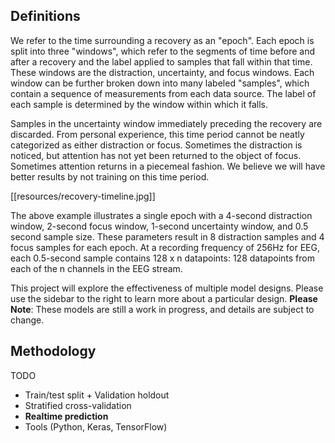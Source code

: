 ## Definitions

We refer to the time surrounding a recovery as an "epoch". Each epoch is split into three "windows", which refer to the segments of time before and after a recovery and the label applied to samples that fall within that time. These windows are the distraction, uncertainty, and focus windows. Each window can be further broken down into many labeled "samples", which contain a sequence of measurements from each data source. The label of each sample is determined by the window within which it falls.

Samples in the uncertainty window immediately preceding the recovery are discarded. From personal experience, this time period cannot be neatly categorized as either distraction or focus. Sometimes the distraction is noticed, but attention has not yet been returned to the object of focus. Sometimes attention returns in a piecemeal fashion. We believe we will have better results by not training on this time period.

[[resources/recovery-timeline.jpg]]

The above example illustrates a single epoch with a 4-second distraction window, 2-second focus window, 1-second uncertainty window, and 0.5 second sample size. These parameters result in 8 distraction samples and 4 focus samples for each epoch. At a recording frequency of 256Hz for EEG, each 0.5-second sample contains 128 x n datapoints: 128 datapoints from each of the n channels in the EEG stream.

This project will explore the effectiveness of multiple model designs. Please use the sidebar to the right to learn more about a particular design. **Please Note**: These models are still a work in progress, and details are subject to change.

## Methodology
TODO
* Train/test split + Validation holdout
* Stratified cross-validation
* **Realtime prediction**
* Tools (Python, Keras, TensorFlow)